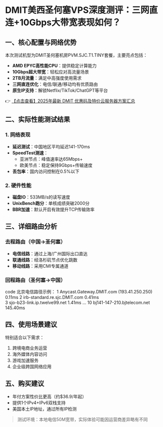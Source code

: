 # DMIT美西圣何塞VPS深度测评：三网直连+10Gbps大带宽表现如何？

## 一、核心配置与网络优势
本次测试机型为DMIT圣何塞机房PVM.SJC.T1.TINY套餐，主要亮点包括：
- **AMD EPYC高性能CPU**：提供稳定计算能力
- **10Gbps超大带宽**：轻松应对高流量场景
- **2TB月流量**：满足中高强度使用需求
- **三网直连优化**：电信/联通/移动均有优质路由
- **原生IP支持**：解锁Netflix/TikTok/ChatGPT等平台

👉 [【点击查看】2025年最新 DMIT 优惠码及特价云服务器方案汇总](https://bit.ly/dmit_coupon)

## 二、实际性能测试结果
### 1. 网络表现
- **延迟测试**：中国地区平均延迟141-170ms
- **SpeedTest测速**：
  - 亚洲节点：峰值速率达65Mbps+
  - 欧美节点：稳定保持9Gbps+传输速度
- **丢包率**：国内访问控制在0.5%以下

### 2. 硬件性能
- **磁盘IO**：533MB/s的读写速度
- **UnixBench跑分**：单核成绩突破2000分
- **BBR加速**：默认开启有效提升TCP传输效率

## 三、详细路由分析
### 去程路由（中国→圣何塞）
- **电信线路**：通过上海/广州国际出口直达
- **联通线路**：经洛杉矶节点优化跳数
- **移动线路**：采用CMI专属通道

### 回程路由（圣何塞→中国）
code
北京电信路径示例：
1  Anycast.Gateway.DMIT.com (193.41.250.250) 0.11ms
2  irb-standard.re.sjc.DMIT.com 0.41ms  
3  sjo-b23-link.ip.twelve99.net 1.41ms
...
10  bj141-147-210.bjtelecom.net 145.40ms

## 四、使用场景建议
特别适合以下需求：
1. 跨境电商业务运营
2. 海外媒体内容访问
3. 游戏加速服务
4. 企业级跨国网络应用

## 五、购买建议
- 年付方案性价比更高（约$36.9/年起）
- 提供1个IPv4+IPv6双栈支持
- 美国本土IP地址，通过所有IP检测

> 测试环境：本地电信50M宽带，实际体验可能因运营商差异略有不同